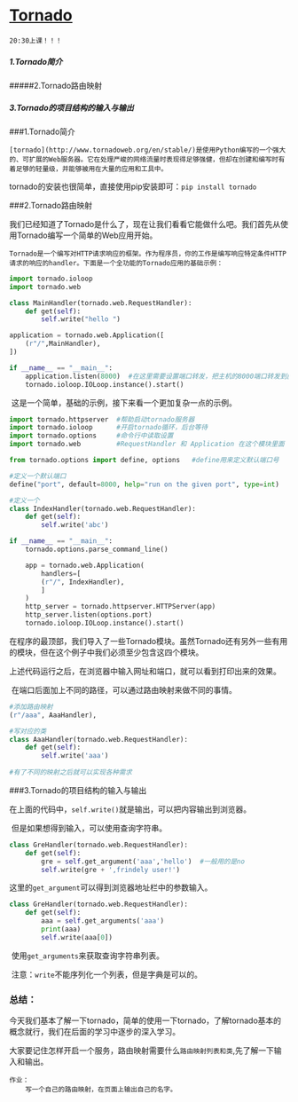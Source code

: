 # [Tornado](http://www.tornadoweb.cn/)

`20:30上课！！！`

##### 1.Tornado简介

#####2.Tornado路由映射

##### 3.Tornado的项目结构的输入与输出



###1.Tornado简介

 	[tornado](http://www.tornadoweb.org/en/stable/)是使用Python编写的一个强大的、可扩展的Web服务器。它在处理严峻的网络流量时表现得足够强健，但却在创建和编写时有着足够的轻量级，并能够被用在大量的应用和工具中。

​	tornado的安装也很简单，直接使用pip安装即可：`pip install tornado`



###2.Tornado路由映射

​	我们已经知道了Tornado是什么了，现在让我们看看它能做什么吧。我们首先从使用Tornado编写一个简单的Web应用开始。      

 	Tornado是一个编写对HTTP请求响应的框架。作为程序员，你的工作是编写响应特定条件HTTP请求的响应的handler。下面是一个全功能的Tornado应用的基础示例：

```python
import tornado.ioloop
import tornado.web

class MainHandler(tornado.web.RequestHandler):
    def get(self):
        self.write("hello ")

application = tornado.web.Application([
    (r"/",MainHandler),
])

if __name__ == "__main__":
    application.listen(8000)  #在这里需要设置端口转发，把主机的8000端口转发到虚拟机的8000端口
    tornado.ioloop.IOLoop.instance().start()
```

​	这是一个简单，基础的示例，接下来看一个更加复杂一点的示例。

```python
import tornado.httpserver  #帮助启动tornado服务器
import tornado.ioloop      #开启tornado循环，后台等待
import tornado.options	   #命令行中读取设置
import tornado.web         #RequestHandler 和 Application 在这个模块里面

from tornado.options import define, options   #define用来定义默认端口号

#定义一个默认端口
define("port", default=8000, help="run on the given port", type=int)

#定义一个
class IndexHandler(tornado.web.RequestHandler):
    def get(self):
        self.write('abc')

if __name__ == "__main__":
    tornado.options.parse_command_line()

    app = tornado.web.Application(
        handlers=[
        (r"/", IndexHandler),
        ]
    )
    http_server = tornado.httpserver.HTTPServer(app)
    http_server.listen(options.port)
    tornado.ioloop.IOLoop.instance().start()
```

​	在程序的最顶部，我们导入了一些Tornado模块。虽然Tornado还有另外一些有用的模块，但在这个例子中我们必须至少包含这四个模块。

​	上述代码运行之后，在浏览器中输入网址和端口，就可以看到打印出来的效果。

​	在端口后面加上不同的路径，可以通过路由映射来做不同的事情。

```python
#添加路由映射
(r"/aaa", AaaHandler),

#写对应的类
class AaaHandler(tornado.web.RequestHandler):
    def get(self):
        self.write('aaa')
        
#有了不同的映射之后就可以实现各种需求
```



###3.Tornado的项目结构的输入与输出

​	在上面的代码中，`self.write()`就是输出，可以把内容输出到浏览器。

​	但是如果想得到输入，可以使用查询字符串。

```python
class GreHandler(tornado.web.RequestHandler):
    def get(self):
        gre = self.get_argument('aaa','hello')  #一般用的是no
        self.write(gre + ',frindely user!')
```

​	这里的`get_argument`可以得到浏览器地址栏中的参数输入。

```python
class GreHandler(tornado.web.RequestHandler):
    def get(self):
        aaa = self.get_arguments('aaa')
        print(aaa)
        self.write(aaa[0])
```

​	使用`get_arguments`来获取查询字符串列表。

​	注意：`write`不能序列化一个列表，但是字典是可以的。



### 总结：

​	今天我们基本了解一下tornado，简单的使用一下tornado，了解tornado基本的概念就行，我们在后面的学习中逐步的深入学习。

​	大家要记住怎样开启一个服务，路由映射需要什么`路由映射列表和类`,先了解一下输入和输出。



```
作业：
	写一个自己的路由映射，在页面上输出自己的名字。
```

